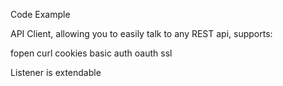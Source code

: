 Code Example

API Client, allowing you to easily talk to any REST api, supports: 

fopen
curl
cookies
basic auth
oauth
ssl


Listener is extendable
